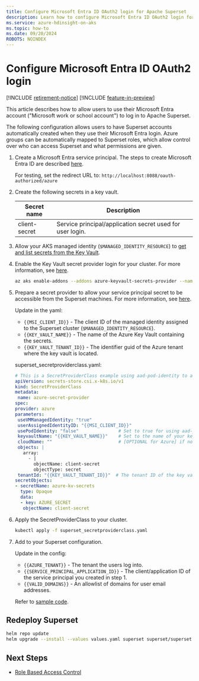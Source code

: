 ```yaml
---
title: Configure Microsoft Entra ID OAuth2 login for Apache Superset
description: Learn how to configure Microsoft Entra ID OAuth2 login for Superset
ms.service: azure-hdinsight-on-aks
ms.topic: how-to 
ms.date: 09/20/2024
ROBOTS: NOINDEX
---
```


# Configure Microsoft Entra ID OAuth2 login

[!INCLUDE [retirement-notice](../includes/retirement-notice.md)]
[!INCLUDE [feature-in-preview](../includes/feature-in-preview.md)]


This article describes how to allow users to use their Microsoft Entra account ("Microsoft work or school account") to log in to Apache Superset. 

The following configuration allows users to have Superset accounts automatically created when they use their Microsoft Entra login. Azure groups can be automatically mapped to Superset roles, which allow control over who can access Superset and what permissions are given.

1. Create a Microsoft Entra service principal. The steps to create Microsoft Entra ID are described [here](/azure/active-directory/develop/howto-create-service-principal-portal).

    For testing, set the redirect URL to: `http://localhost:8088/oauth-authorized/azure`

1. Create the following secrets in a key vault.

   |Secret name|Description|
   |-|-|
   |client-secret|Service principal/application secret used for user login.|

1. Allow your AKS managed identity (`$MANAGED_IDENTITY_RESOURCE`) to [get and list secrets from the Key Vault](/azure/key-vault/general/assign-access-policy?tabs=azure-portal).

1. Enable the Key Vault secret provider login for your cluster. For more information, see [here](/azure/aks/csi-secrets-store-driver#upgrade-an-existing-aks-cluster-with-azure-key-vault-provider-for-secrets-store-csi-driver-support).

   ```bash
   az aks enable-addons --addons azure-keyvault-secrets-provider --name $CLUSTER_NAME --resource-group $RESOURCE_GROUP_NAME
   ```

1. Prepare a secret provider to allow your service principal secret to be accessible from the Superset machines. For more information, see [here](/azure/aks/csi-secrets-store-identity-access).

   Update in the yaml:
   * `{{MSI_CLIENT_ID}}` - The client ID of the managed identity assigned to the Superset cluster (`$MANAGED_IDENTITY_RESOURCE`). 
   * `{{KEY_VAULT_NAME}}` - The name of the Azure Key Vault containing the secrets.
   * `{{KEY_VAULT_TENANT_ID}}` - The identifier guid of the Azure tenant where the key vault is located.

   superset_secretproviderclass.yaml:
   
   ```yaml
   # This is a SecretProviderClass example using aad-pod-identity to access the key vault
   apiVersion: secrets-store.csi.x-k8s.io/v1
   kind: SecretProviderClass
   metadata:
    name: azure-secret-provider
   spec:
   provider: azure
   parameters:
    useVMManagedIdentity: "true" 
    userAssignedIdentityID: "{{MSI_CLIENT_ID}}"
    usePodIdentity: "false"               # Set to true for using aad-pod-identity to access your key vault
    keyvaultName: "{{KEY_VAULT_NAME}}"    # Set to the name of your key vault
    cloudName: ""                         # [OPTIONAL for Azure] if not provided, the Azure environment defaults to AzurePublicCloud
    objects: |
      array:
        - |
          objectName: client-secret
          objectType: secret
    tenantId: "{{KEY_VAULT_TENANT_ID}}"  # The tenant ID of the key vault
   secretObjects:                             
   - secretName: azure-kv-secrets
     type: Opaque
     data:
     - key: AZURE_SECRET
      objectName: client-secret
   ```

1. Apply the SecretProviderClass to your cluster.

   ```bash
   kubectl apply -f superset_secretproviderclass.yaml
   ```

1. Add to your Superset configuration.

    Update in the config:
      
    * `{{AZURE_TENANT}}` - The tenant the users log into. 
    * `{{SERVICE_PRINCIPAL_APPLICATION_ID}}` - The client/application ID of the service principal you created in step 1.
    * `{{VALID_DOMAINS}}` - An allowlist of domains for user email addresses.
  
    Refer to [sample code](https://github.com/Azure-Samples/hdinsight-aks/blob/main/src/trino/superset-config.yml).
 
    
## Redeploy Superset

   ```bash
   helm repo update
   helm upgrade --install --values values.yaml superset superset/superset
   ```

## Next Steps

* [Role Based Access Control](./role-based-access-control.md)
